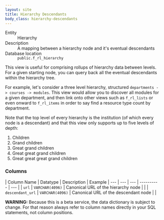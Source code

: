 ```yaml
---
layout: site
title: Hierarchy Descendants
body_class: hierarchy-descendants
---
```


<dl>
  <dt>Entity</dt>
  <dd>Hierarchy</dd>

  <dt>Description</dt>
  <dd>A mapping between a hierarchy node and it's eventual descendants</dd>

  <dt>Database location</dt>
  <dd><code>public.f_rl_hierarchy</code></dd>
</dl>

This view is useful for comprising rollups of hierarchy data between levels. For a given starting
node, you can query back all the eventual descendants within the hierarchy tree.

For example, let's consider a three level hierarchy, structured `departments -> courses -> modules`.
This view would allow you to discover all modules for a given department, and then link onto other
views such as `f_rl_lists` or even onward to `f_rl_items` in order to say find a resource type count
by department.

Note that the top level of every hierarchy is the institution (of which every node is a descendant)
and that this view only supports up to five levels of depth:

1. Children
1. Grand children
1. Great grand children
1. Great great grand children
1. Great great great grand children

### Columns

| Column Name | Datatype | Description  | Example
| --- | --- | --- | ---------- | --- |
| `url` | `VARCHAR(4096)` | Canonical URL of the hierarchy node |  |
| `descendant_url` | `VARCHAR(4096)` | Canonical URL of the descendant node  |  |

**WARNING:** Because this is a beta service, the data dictionary is subject to change. For that reason always refer to column names directly in your SQL statements, not column positions.
